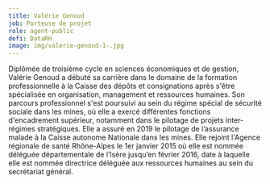 ```yaml
---
title: Valérie Genoud
job: Porteuse de projet
role: agent-public
defi: DataRH
image: img/valerie-genoud-1-.jpg
---
```

Diplômée de troisième cycle en sciences économiques et de gestion, Valérie Genoud a débuté sa carrière dans le domaine de la formation professionnelle à la Caisse des dépôts et consignations après s'être spécialisée en organisation, management et ressources humaines. Son parcours professionnel s'est poursuivi au sein du régime spécial de sécurité sociale dans les mines, où elle a exercé différentes fonctions d'encadrement supérieur, notamment dans le pilotage de projets inter-régimes stratégiques. Elle a assuré en 2019 le pilotage de l’assurance malade à la Caisse autonome Nationale dans les mines. Elle rejoint l'Agence régionale de santé Rhône-Alpes le 1er janvier 2015 où elle est nommée déléguée départementale de l’Isère jusqu’en février 2016, date à laquelle elle est nommée directrice déléguée aux ressources humaines au sein du secrétariat général.